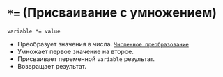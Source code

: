 # `*=` (Присваивание с умножением)

`variable *= value`

- Преобразует значения в числа. [`Численное преобразование`](<../Теория Общее/Преобразование (численное).md>)
- Умножает первое значение на второе.
- Присваивает переменной `variable` результат.
- Возвращает результат.
